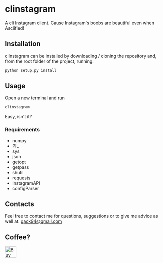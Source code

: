 # clinstagram
A cli Instagram client.
Cause Instagram's boobs are beautiful even when Asciified!

## Installation
clInstagram can be installed by downloading / cloning the repository and, from the root folder of the project, running:
```bash
python setup.py install
```
## Usage
Open a new terminal and run
```bash
clinstagram
```
Easy, isn't it?

### Requirements
- numpy
- PIL
- sys
- json
- getopt
- getpass
- shutil
- requests
- InstagramAPI
- configParser
   
## Contacts
Feel free to contact me for questions, suggestions or to give me advice as well at: gack94@gmail.com

## Coffee?
<a href='https://ko-fi.com/B0B3K45F' target='_blank'><img height='36' style='border:0px;height:36px;' src='https://az743702.vo.msecnd.net/cdn/kofi2.png?v=0' border='0' alt='Buy Me a Coffee at ko-fi.com' /></a>
